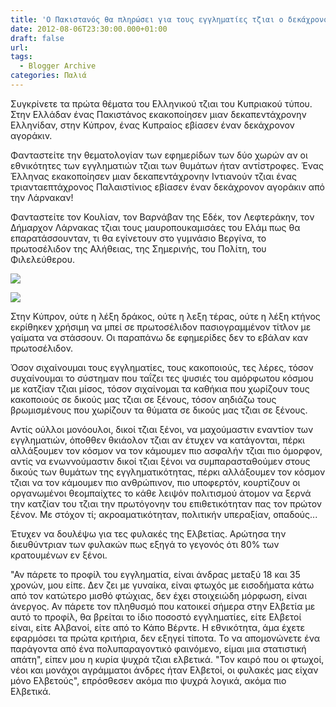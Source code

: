 ```yaml
---
title: 'Ο Πακιστανός θα πληρώσει για τους εγγληματίες τζιαι ο δεκάχρονος Παλαιστίνιος για τα θύματα'
date: 2012-08-06T23:30:00.000+01:00
draft: false
url: 
tags:
  - Blogger Archive
categories: Παλιά
---
```


Συγκρίνετε τα πρώτα θέματα του Ελληνικού τζιαι του Κυπριακού τύπου. Στην Ελλάδαν ένας Πακιστάνος εκακοποίησεν μιαν δεκαπεντάχρονην Ελληνίδαν, στην Κύπρον, ένας Κυπραίος εβίασεν έναν δεκάχρονον αγοράκιν.  
  
Φανταστείτε την θεματολογίαν των εφημερίδων των δύο χωρών αν οι εθνικότητες των εγγληματιών τζιαι των θυμάτων ήταν αντίστροφες. Ένας Έλληνας εκακοποίησεν μιαν δεκαπεντάχρονην Ιντιανούν τζιαι ένας τριανταεπτάχρονος Παλαιστίνιος εβίασεν έναν δεκάχρονον αγοράκιν από την Λάρνακαν!  
  
Φανταστείτε τον Κουλίαν, τον Βαρνάβαν της Εδέκ, τον Λεφτεράκην, τον Δήμαρχον Λάρνακας τζιαι τους μαυροπουκαμισάες του Ελάμ πως θα επαρατάσσουνταν, τι θα εγίνετουν στο γυμνάσιο Βεργίνα, το πρωτοσέλιδον της Αλήθειας, της Σημερινής, του Πολίτη, του Φιλελεύθερου.  
  

[![](https://blogger.googleusercontent.com/img/b/R29vZ2xl/AVvXsEjVQgXwdT2igBb-88ajv-hakYvU1Mc_xgzMKVcQNG33UmlXC25gnA4OJU1mJUF5eTPoZmafuWicIKcPr8d0z3Gr4p6uFEjJMR1eiPhYc7x7TZUOwPobiO4qfas3ZJN3oYcwXj9rfcHs488/s320/Capture+d%E2%80%99e%CC%81cran+2012-08-06+a%CC%80+23.03.36.png)](https://blogger.googleusercontent.com/img/b/R29vZ2xl/AVvXsEjVQgXwdT2igBb-88ajv-hakYvU1Mc_xgzMKVcQNG33UmlXC25gnA4OJU1mJUF5eTPoZmafuWicIKcPr8d0z3Gr4p6uFEjJMR1eiPhYc7x7TZUOwPobiO4qfas3ZJN3oYcwXj9rfcHs488/s1600/Capture+d%E2%80%99e%CC%81cran+2012-08-06+a%CC%80+23.03.36.png)

  

  

[![](https://blogger.googleusercontent.com/img/b/R29vZ2xl/AVvXsEgcQALRZTPH5jC6-ydx4OhNzB6OH0unhd-VCaV-U5K3IyQj8LBdBB4dr3sDZ1fdhGsRZXFyPGHCKJ38MqrS_ENYpSgFlYrt7nILiUeVkc_q8DVMgQnuSHTnDdjc-MtNjBMSTUez5Lvsdvw/s320/Capture+d%E2%80%99e%CC%81cran+2012-08-07+a%CC%80+00.11.18.png)](https://blogger.googleusercontent.com/img/b/R29vZ2xl/AVvXsEgcQALRZTPH5jC6-ydx4OhNzB6OH0unhd-VCaV-U5K3IyQj8LBdBB4dr3sDZ1fdhGsRZXFyPGHCKJ38MqrS_ENYpSgFlYrt7nILiUeVkc_q8DVMgQnuSHTnDdjc-MtNjBMSTUez5Lvsdvw/s1600/Capture+d%E2%80%99e%CC%81cran+2012-08-07+a%CC%80+00.11.18.png)

  
  
Στην Κύπρον, ούτε η λέξη δράκος, ούτε η λεξη τέρας, ούτε η λέξη κτήνος εκρίθηκεν χρήσιμη να μπεί σε πρωτοσέλιδον πασιογραμμένον τίτλον με γαίματα να στάσσουν. Οι παραπάνω δε εφημερίδες δεν το εβάλαν καν πρωτοσέλιδον.  
  
Όσον σιχαίνουμαι τους εγγληματίες, τους κακοποιούς, τες λέρες, τόσον συχαίνουμαι το σύστημαν που ταΐζει τες ψυσιές του αμόρφωτου κόσμου με κατζίαν τζιαι μίσος, τόσον σιχαίνομαι τα καθήκια που χωρίζουν τους κακοποιούς σε δικούς μας τζιαι σε ξένους, τόσον αηδιάζω τους βρωμισμένους που χωρίζουν τα θύματα σε δικούς μας τζιαι σε ξένους.  
  
Αντίς ούλλοι μονόουλοι, δικοί τζιαι ξένοι, να μαχούμαστιν εναντίον των εγγληματιών, όποθθεν θκιάολον τζιαι αν έτυχεν να κατάγονται, πέρκι αλλάξουμεν τον κόσμον να τον κάμουμεν πιο ασφαλήν τζιαι πιο όμορφον, αντίς να ενωννούμαστιν δικοί τζιαι ξένοι να συμπαρασταθούμεν στους δικούς των θυμάτων της εγγληματικότητας, πέρκι αλλάξουμεν τον κόσμον τζιαι να τον κάμουμεν πιο ανθρώπινον, πιο υποφερτόν, κουρτίζουν οι οργανωμένοι θεομπαίχτες το κάθε λειψόν πολιτισμού άτομον να ξερνά την κατζίαν του τζιαι την πρωτόγονην του επιθετικότηταν πας τον πρώτον ξένον. Με στόχον τί; ακροαματικότηταν, πολιτικήν υπεραξίαν, οπαδούς...  
  
Έτυχεν να δουλέψω για τες φυλακές της Ελβετίας. Αρώτησα την διευθύντριαν των φυλακών πως εξηγά το γεγονός ότι 80% των κρατουμένων εν ξένοι.  
  
"Αν πάρετε το προφίλ του εγγληματία, είναι άνδρας μεταξύ 18 και 35 χρονών, μου είπε. Δεν ζει με γυναίκα, είναι φτωχός με εισοδήματα κάτω από τον κατώτερο μισθό φτώχιας, δεν έχει στοιχειώδη μόρφωση, είναι άνεργος. Αν πάρετε τον πληθυσμό που κατοικεί σήμερα στην Ελβετία με αυτό το προφίλ, θα βρείται το ίδιο ποσοστό εγγληματίες, είτε Ελβετοί είναι, είτε Αλβανοί, είτε από το Κάπο Βέρντε. Η εθνικότητα, άμα έχετε εφαρμόσει τα πρώτα κριτήρια, δεν εξηγεί τίποτα. Το να απομονώνετε ένα παράγοντα από ένα πολυπαραγοντικό φαινόμενο, είμαι μια στατιστική απάτη", είπεν μου η κυρία ψυχρά τζιαι ελβετικά. "Τον καιρό που οι φτωχοί, νέοι και μονάχοι αγράμματοι άνδρες ήταν Ελβετοί, οι φυλακές μας είχαν μόνο Ελβετούς", επρόσθεσεν ακόμα πιο ψυχρά λογικά, ακόμα πιο Ελβετικά.
